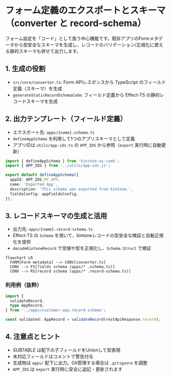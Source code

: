 # フォーム定義のエクスポートとスキーマ（converter と record-schema）

フォーム設定を「コード」として扱う中心機能です。既存アプリのFormメタデータから型安全なスキーマを生成し、レコードのバリデーション/正規化に使える静的スキーマも併せて出力します。

## 1. 生成の役割

- `src/core/converter.ts`: Form APIレスポンスから TypeScript のフィールド定義（スキーマ）を生成
- `generateStaticRecordSchemaCode`: フィールド定義から Effect-TS の静的レコードスキーマを生成

## 2. 出力テンプレート（フィールド定義）

- エクスポート先: `apps/{name}.schema.ts`
- `defineAppSchema` を利用して1つのアプリスキーマとして定義
- アプリIDは `utils/app-ids.ts` の `APP_IDS` から参照（`export` 実行時に自動更新）

```ts
import { defineAppSchema } from 'kintone-as-code';
import { APP_IDS } from '../utils/app-ids.js';

export default defineAppSchema({
  appId: APP_IDS.MY_APP,
  name: 'Exported App',
  description: 'This schema was exported from kintone.',
  fieldsConfig: appFieldsConfig,
});
```

## 3. レコードスキーマの生成と活用

- 出力先: `apps/{name}.record-schema.ts`
- Effect-TS の `Schema` を用いて、kintoneレコードの型安全な検証と自動正規化を提供
- `decodeKintoneRecord` で空値や型を正規化し、`Schema.Struct` で検証

```mermaid
flowchart LR
  FORM[Form metadata] --> CONV[converter.ts]
  CONV --> FS[fields schema (apps/* .schema.ts)]
  CONV --> RS[record schema (apps/* .record-schema.ts)]
```

### 利用例（抜粋）

```ts
import {
  validateRecord,
  type AppRecord,
} from '../apps/customer-app.record-schema';

const validated: AppRecord = validateRecord(restApiResponse.record);
```

## 4. 注意点とヒント

- SUBTABLE は配下の子フィールドをUnionして型表現
- 未対応フィールドはコメントで警告付与
- 生成物は `apps/` 配下に出力。Git管理する場合は `.gitignore` を調整
- `APP_IDS` は `export` 実行時に安全に追記・更新されます
